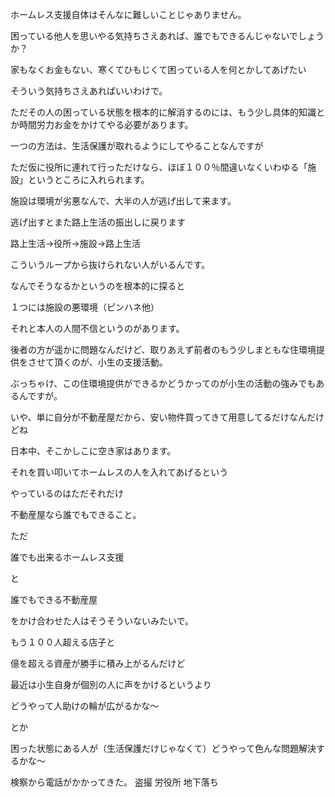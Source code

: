 ホームレス支援自体はそんなに難しいことじゃありません。

困っている他人を思いやる気持ちさえあれば、誰でもできるんじゃないでしょうか？

家もなくお金もない、寒くてひもじくて困っている人を何とかしてあげたい

そういう気持ちさえあればいいわけで。

ただその人の困っている状態を根本的に解消するのには、もう少し具体的知識とか時間労力お金をかけてやる必要があります。

一つの方法は、生活保護が取れるようにしてやることなんですが

ただ仮に役所に連れて行っただけなら、ほぼ１００％間違いなくいわゆる「施設」というところに入れられます。

施設は環境が劣悪なんで、大半の人が逃げ出して来ます。

逃げ出すとまた路上生活の振出しに戻ります

路上生活→役所→施設→路上生活

こういうループから抜けられない人がいるんです。

なんでそうなるかというのを根本的に探ると

１つには施設の悪環境（ピンハネ他）

それと本人の人間不信というのがあります。

後者の方が遥かに問題なんだけど、取りあえず前者のもう少しまともな住環境提供をさせて頂くのが、小生の支援活動。

ぶっちゃけ、この住環境提供ができるかどうかってのが小生の活動の強みでもあるんですが。

いや、単に自分が不動産屋だから、安い物件買ってきて用意してるだけなんだけどね

日本中、そこかしこに空き家はあります。

それを買い叩いてホームレスの人を入れてあげるという

やっているのはただそれだけ

不動産屋なら誰でもできること。

ただ

誰でも出来るホームレス支援

と

誰でもできる不動産屋

をかけ合わせた人はそうそういないみたいで。

もう１００人超える店子と

億を超える資産が勝手に積み上がるんだけど

最近は小生自身が個別の人に声をかけるというより

どうやって人助けの輪が広がるかな～

とか

困った状態にある人が（生活保護だけじゃなくて）どうやって色んな問題解決するかな～



検察から電話がかかってきた。
盗撮
労役所
地下落ち
